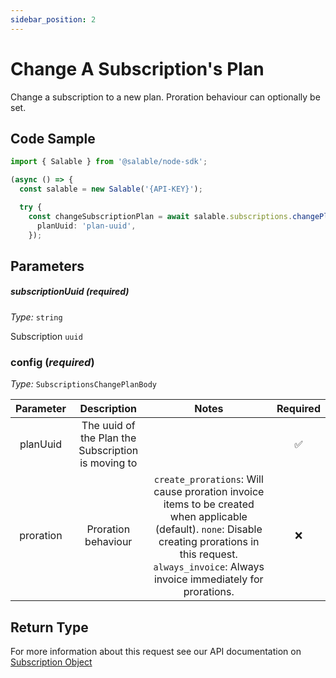 ```yaml
---
sidebar_position: 2
---
```


# Change A Subscription's Plan

Change a subscription to a new plan. Proration behaviour can optionally be set.

## Code Sample

```typescript
import { Salable } from '@salable/node-sdk';

(async () => {
  const salable = new Salable('{API-KEY}');

  try {
    const changeSubscriptionPlan = await salable.subscriptions.changePlan('subscription-uuid', {
      planUuid: 'plan-uuid',
    });

```

## Parameters

##### subscriptionUuid (_required_)

_Type:_ `string`

Subscription `uuid`

### config (_required_)

_Type:_ `SubscriptionsChangePlanBody`

| **Parameter** |                  **Description**                   |                                                                                                     **Notes**                                                                                                      | **Required** |
| :-----------: | :------------------------------------------------: | :----------------------------------------------------------------------------------------------------------------------------------------------------------------------------------------------------------------: | :----------: |
|   planUuid    | The uuid of the Plan the Subscription is moving to |                                                                                                                                                                                                                    |      ✅      |
|   proration   |                Proration behaviour                 | `create_prorations`: Will cause proration invoice items to be created when applicable (default). `none`: Disable creating prorations in this request. `always_invoice`: Always invoice immediately for prorations. |      ❌      |

## Return Type

For more information about this request see our API documentation on [Subscription Object](https://docs.salable.app/api#tag/Subscriptions/operation/getSubscriptionByUuid)
